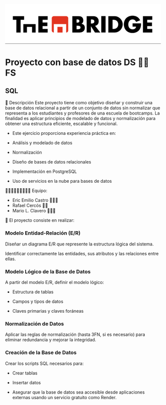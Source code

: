 ![Logo The Bridge](media/logo-the-bridge.png)

# Proyecto con base de datos DS 🤝🏻 FS

## SQL

📑 Descripción
Este proyecto tiene como objetivo diseñar y construir una base de datos relacional a partir de un conjunto de datos sin normalizar que representa a los estudiantes y profesores de una escuela de bootcamps. La finalidad es aplicar principios de modelado de datos y normalización para obtener una estructura eficiente, escalable y funcional.

- Este ejercicio proporciona experiencia práctica en:

- Análisis y modelado de datos

- Normalización

- Diseño de bases de datos relacionales

- Implementación en PostgreSQL

- Uso de servicios en la nube para bases de datos

🧑🏻‍💻🧑🏻‍💻🧑🏻‍💻 Equipo:

- Eric Emilio Castro 🧔🏻‍♀️
- Rafael Cercós 🧒🏻
- Mario L. Clavero 👨🏻‍🦲

🔧 El proyecto consiste en realizar:

### Modelo Entidad-Relación (E/R)
Diseñar un diagrama E/R que represente la estructura lógica del sistema.

Identificar correctamente las entidades, sus atributos y las relaciones entre ellas.

### Modelo Lógico de la Base de Datos
   
A partir del modelo E/R, definir el modelo lógico:

- Estructura de tablas

- Campos y tipos de datos

- Claves primarias y claves foráneas

### Normalización de Datos
Aplicar las reglas de normalización (hasta 3FN, si es necesario) para eliminar redundancia y mejorar la integridad.

### Creación de la Base de Datos

Crear los scripts SQL necesarios para:

- Crear tablas

- Insertar datos

- Asegurar que la base de datos sea accesible desde aplicaciones externas usando un servicio gratuito como Render.
